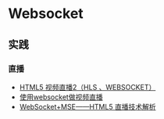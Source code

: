 # Websocket

## 实践

### 直播

- [HTML5 视频直播2（HLS 、WEBSOCKET）](https://o-u-u.com/?p=1836)
- [使用websocket做视频直播](https://cloud.tencent.com/developer/article/1635563)
- [WebSocket+MSE——HTML5 直播技术解析](https://zhuanlan.zhihu.com/p/27248188)
